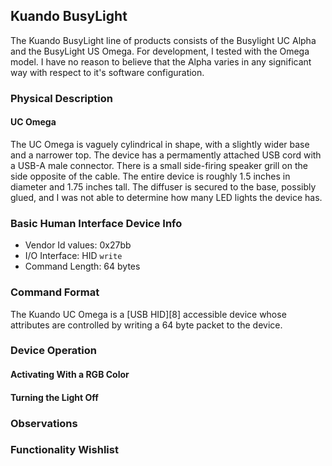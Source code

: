 ## Kuando BusyLight

The Kuando BusyLight line of products consists of the Busylight UC Alpha and the
BusyLight US Omega. For development, I tested with the Omega model. I have no
reason to believe that the Alpha varies in any significant way with respect to
it's software configuration.

### Physical Description

#### UC Omega

The UC Omega is vaguely cylindrical in shape, with a slightly wider
base and a narrower top. The device has a permamently attached USB
cord with a USB-A male connector. There is a small side-firing speaker
grill on the side opposite of the cable. The entire device is roughly
1.5 inches in diameter and 1.75 inches tall. The diffuser is secured
to the base, possibly glued, and I was not able to determine how many
LED lights the device has. 

### Basic Human Interface Device Info

- Vendor Id values: 0x27bb
- I/O Interface: HID `write`
- Command Length: 64 bytes

### Command Format

The Kuando UC Omega is a [USB HID][8] accessible device whose
attributes are controlled by writing a 64 byte packet to the device.

### Device Operation

#### Activating With a RGB Color

#### Turning the Light Off

### Observations

### Functionality Wishlist

